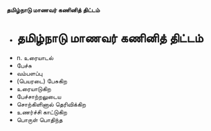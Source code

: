 **தமிழ்நாடு மாணவர் கணினித் திட்டம்**
- # தமிழ்நாடு மாணவர் கணினித் திட்டம்
- n. உரையாடல்
- பேச்சு
- வம்பளப்பு
- (பெயரடை) பேசுகிற
- உரையாடுகிற
- பேச்சாற்றலுடைய
- சொற்கிளினால் தெரிவிக்கிற
- உணர்ச்சி காட்டுகிற
- பொருள் பொதிந்த

